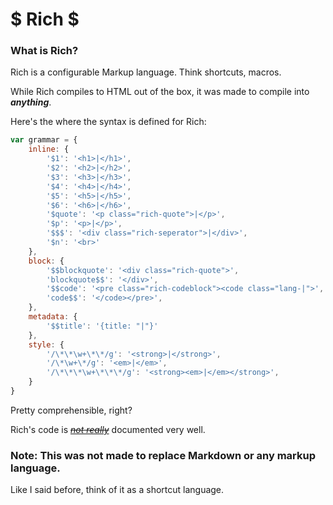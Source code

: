 # $ Rich $

### What is **Rich?**
Rich is a configurable Markup language. Think shortcuts, macros.

While Rich compiles to HTML out of the box, it was made to compile into ***anything***.

Here's the where the syntax is defined for Rich:

```javascript
var grammar = {
    inline: {
        '$1': '<h1>|</h1>',
        '$2': '<h2>|</h2>',
        '$3': '<h3>|</h3>',
        '$4': '<h4>|</h4>',
        '$5': '<h5>|</h5>',
        '$6': '<h6>|</h6>',
        '$quote': '<p class="rich-quote">|</p>',
        '$p': '<p>|</p>',
        '$$$': '<div class="rich-seperator">|</div>',
        '$n': '<br>'
    },
    block: {
        '$$blockquote': '<div class="rich-quote">',
        'blockquote$$': '</div>',
        '$$code': '<pre class="rich-codeblock"><code class="lang-|">',
        'code$$': '</code></pre>',
    },
    metadata: {
        '$$title': '{title: "|"}'
    },
    style: {
        '/\*\*\w+\*\*/g': '<strong>|</strong>',
        '/\*\w+\*/g': '<em>|</em>',
        '/\*\*\*\w+\*\*\*/g': '<strong><em>|</em></strong>',
    }
}
```

Pretty comprehensible, right?

Rich's code is <u><em><s>not really</s></em></u> documented very well.

### **Note:** This was not made to replace Markdown or any markup language.
Like I said before, think of it as a shortcut language.

